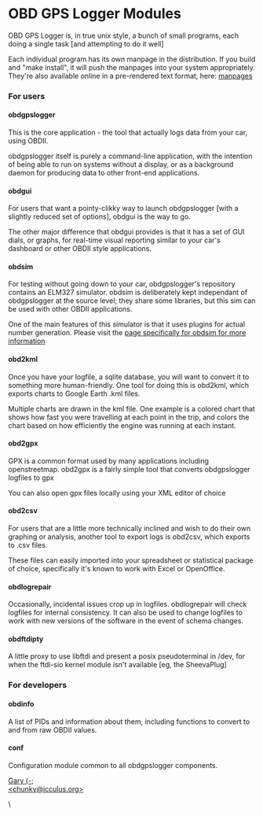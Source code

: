 # OBD GPS Logger Modules

OBD GPS Logger is, in true unix style, a bunch of small programs, each doing a single task \[and attempting to do it well]

Each individual program has its own manpage in the distribution. If you build and "make install", it will push the manpages into your system appropriately. They're also available online in a pre-rendered text format, here: [manpages](<../../.gitbook/assets/manpages (1)>)

### For users

#### obdgpslogger

This is the core application - the tool that actually logs data from your car, using OBDII.

obdgpslogger itself is purely a command-line application, with the intention of being able to run on systems without a display, or as a background daemon for producing data to other front-end applications.

#### obdgui

For users that want a pointy-clikky way to launch obdgpslogger \[with a slightly reduced set of options], obdgui is the way to go.

The other major difference that obdgui provides is that it has a set of GUI dials, or graphs, for real-time visual reporting similar to your car's dashboard or other OBDII style applications.

#### obdsim

For testing without going down to your car, obdgpslogger's repository contains an ELM327 simulator. obdsim is deliberately kept independant of obdgpslogger at the source level; they share some libraries, but this sim can be used with other OBDII applications.

One of the main features of this simulator is that it uses plugins for actual number generation. Please visit the [page specifically for obdsim for more information](broken-reference)

#### obd2kml

Once you have your logfile, a sqlite database, you will want to convert it to something more human-friendly. One tool for doing this is obd2kml, which exports charts to Google Earth .kml files.

Multiple charts are drawn in the kml file. One example is a colored chart that shows how fast you were travelling at each point in the trip, and colors the chart based on how efficiently the engine was running at each instant.

#### obd2gpx

GPX is a common format used by many applications including openstreetmap. obd2gpx is a fairly simple tool that converts obdgpslogger logfiles to gpx

You can also open gpx files locally using your XML editor of choice

#### obd2csv

For users that are a little more technically inclined and wish to do their own graphing or analysis, another tool to export logs is obd2csv, which exports to .csv files.

These files can easily imported into your spreadsheet or statistical package of choice, specifically it's known to work with Excel or OpenOffice.

#### obdlogrepair

Occasionally, incidental issues crop up in logfiles. obdlogrepair will check logfiles for internal consistency. It can also be used to change logfiles to work with new versions of the software in the event of schema changes.

#### obdftdipty

A little proxy to use libftdi and present a posix pseudoterminal in /dev, for when the ftdi-sio kernel module isn't available \[eg, the SheevaPlug]

### For developers

#### obdinfo

A list of PIDs and information about them, including functions to convert to and from raw OBDII values.

#### conf

Configuration module common to all obdgpslogger components.

[Gary (-;\
\<chunky@icculus.org>](mailto:chunky@icculus.org)

\
